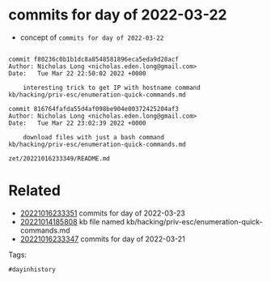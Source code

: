 # commits for day of 2022-03-22

- concept of `commits for day of 2022-03-22`

```

commit f80236c0b1b1dc8a8548581896eca5eda9d28acf
Author: Nicholas Long <nicholas.eden.long@gmail.com>
Date:   Tue Mar 22 22:50:02 2022 +0000

    interesting trick to get IP with hostname command
kb/hacking/priv-esc/enumeration-quick-commands.md

commit 816764fafda55d4af098be904e00372425204af3
Author: Nicholas Long <nicholas.eden.long@gmail.com>
Date:   Tue Mar 22 23:02:39 2022 +0000

    download files with just a bash command
kb/hacking/priv-esc/enumeration-quick-commands.md
```

` zet/20221016233349/README.md `

# Related

- [20221016233351](/zet/20221016233351/README.md) commits for day of 2022-03-23
- [20221014185808](/zet/20221014185808/README.md) kb file named kb/hacking/priv-esc/enumeration-quick-commands.md
- [20221016233347](/zet/20221016233347/README.md) commits for day of 2022-03-21

Tags:

    #dayinhistory
